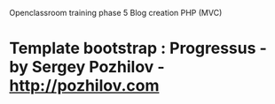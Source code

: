 Openclassroom training phase 5
Blog creation PHP (MVC)

Template bootstrap : Progressus - by **Sergey Pozhilov** - http://pozhilov.com
=============
